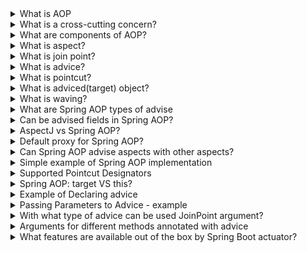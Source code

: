 <details>
  <summary>What is AOP</summary><br>
Aspect-orienting programming allows for solving cross-cutting concerns. When we have a layered application and there is some functionality 
  that cuts across the layers, like logging, security, transaction management and etc.
</details>

<details>
  <summary>What is a cross-cutting concern?</summary><br>
  Concern that cut across multiple types and objects
</details>

<details>
  <summary>What are components of AOP?</summary><br>

<ol>
    <li>aspect</li>
    <li>join point</li>
    <li>advice</li>
	<li>pointcut</li>
</ol>
</details>

<details>
  <summary>What is aspect?</summary>
  A module or class that cuts across multiple classes. 
  Example: Transaction management
</details>

<details>
  <summary>What is join point?</summary>
A point during the execution of a program where the aspect can be applied.
In Spring AOP, a join point always represents a method execution.
</details>

<details>
  <summary>What is advice?</summary>
Action taken by the aspect in a specific join point
Types: before, after, around
</details>

<details>
  <summary>What is pointcut?</summary>
  A predicate that matches join points. Advice is associated with a pointcut expression and runs at any join point matched by the pointcut 
  (for example, the execution of a method with a certain name).
</details>

<details>
  <summary>What is adviced(target) object?</summary>
  An object being advised by one or more aspects. Since Spring AOP is implemented by using runtime proxies, this object is always a proxied object.
</details>

<details>
  <summary>What is waving?</summary>
  Linking aspects with other application types or objects to create an advised object.
</details>

<details>
  <summary>What are Spring AOP types of advise</summary>
  
- Before
- After returning
- After throwing
- After (finally)
- Around - the most general kind, should not be used frequently
</details>

<details>
  <summary>Can be advised fields in Spring AOP?</summary>
  Spring AOP - Field interception is not implemented
</details>

<details>
  <summary>AspectJ vs Spring AOP?</summary>

Spring AOP:
- proxy based in runtime
- only use method-execution join points
- aspects aren't applied when calling another method within the same class
- only for beans
- runtime overhead

AspectJ AOP:
- load-time weaving - needs AspectJ Compiler
- supports all joinpoints
- aspects are applied when calling another method within the same class
- no restrictions
- less runtime overhead
</details>

<details>
  <summary>Default proxy for Spring AOP?</summary>
JDK dynamic proxy (interface based). But also can use CGLIB
</details>

<details>
  <summary>Can Spring AOP advise aspects with other aspects?</summary>
  No. Because the proxy-based mechanism.
</details>

<details>
  <summary>Simple example of Spring AOP implementation</summary>
  
  ```
  // enable AspectJ support
@Configuration
@EnableAspectJAutoProxy
public class AppConfig {
}

// declaring the aspect
@Aspect
public class NotVeryUsefulAspect {


  @Pointcut("execution(* transfer(..))") // the pointcut expression
    private void anyOldTransfer() {} // the pointcut signature
		
}
  ```
</details>

<details>
  <summary>Supported Pointcut Designators</summary>
  
- `this`
- `target`
- `args`
- `@target`
- `@args`
- `@within`
- `@annotation`
- + Spring AOP: `bean`(idOrNameOfBean)

@Pointcut("execution(public * *(..))")
	public void publicMethod() {}

@Pointcut("within(com.xyz.trading..*)")
	public void inTrading() {}

@Pointcut("publicMethod() && inTrading()")
	public void tradingOperation() {}

// The execution of any method with a name that begins with set:
@Pointcut("execution(* set*(..))")
	public void setMethod() {}

// The execution of any method defined by the AccountService interface:
@Pointcut("execution(* com.xyz.service.AccountService.*(..))")
	public void accountServiceMethod() {}

// where the argument passed at runtime is Serializable
@Pointcut("args(java.io.Serializable)")
	public void serializableParamMethod() {}

// target object has a @Transactional annotation
@Pointcut("@target(org.springframework.transaction.annotation.Transactional)")
	public void transactionalAnnotatedObjectMethod() {}

// declared type of the target object has an @Transactional annotation
@Pointcut("@within(org.springframework.transaction.annotation.Transactional)")

// executing method has an @Transactional annotation:
@Pointcut("@annotation(org.springframework.transaction.annotation.Transactional)")

// runtime type of the argument passed has the @Classified annotation:
@Pointcut("@args(com.xyz.security.Classified)")

// on a Spring bean named tradeService:
@Pointcut("bean(tradeService)")
</details>

<details>
  <summary>Spring AOP: target VS this?</summary>

// interface AccountService implements Service

// class BasicAccountService implements AccountService

// proxied by an iterface - means by AccountService

// BasicAnnotationService methods don't match
// because proxy AccountService doesn't implement AccountService
@Pointcut("this(com.xyz.service.AccountService)")
	public void accountServiceMethod() {}

// BasicAnnotationService methods match
// because proxy target BasicAnnotationService implements AccountService
@Pointcut("target(com.xyz.service.AccountService)")
	public void accountServiceMethod() {}

// this(Type) - Checks the proxy type - method of obj that impl ProxyType that impl Type 
// target(Type) - Checks the declared type - method of obj that impl Type 

</details>


<details>
  <summary>Example of Declaring advice</summary>
  
  ```
  @Aspect
public class BeforeExample {
	// 1 - inline pointcut expression
	@Before("execution(* com.xyz.dao.*.*(..))")
	public void doAccessCheck() {
		// ...
	}
	// 2 - named pointcut
	@Before("com.xyz.CommonPointcuts.dataAccessOperation()")
	public void doAccessCheck() {
		// ...
	}
}
  ```
</details>

<details>
  <summary>Passing Parameters to Advice - example</summary>

```
// 1 way of wiring
@Before("execution(* com.xyz.dao.*.*(..)) && args(account,..)")
public void validateAccount(Account account) {
	// ...
}
// 2 way of wiring - to declare a named pointcut with parameter that will 
// refer to the advice
@Pointcut("execution(* com.xyz.dao.*.*(..)) && args(account,..)")
private void accountDataAccessOperation(Account account) {}
//
@Before("accountDataAccessOperation(account)")
public void validateAccount(Account account) {
	// ...
}
```
</details>


<details>
	<summary>With what type of advice can be used JoinPoint argument?</summary>
With all
</details>

<details>
	<summary>Arguments for different methods annotated with advice</summary>

- @Before("execution(* com.example.service.*.*(..))") public void logBefore(JoinPoint joinPoint) {}
- @AfterReturning(pointcut = "execution(* com.example.service.*.*(..))", returning = "result") public void logAfterReturning(JoinPoint joinPoint, Object result) {}
- @AfterThrowing(pointcut = "execution(* com.example.service.*.*(..))", throwing = "ex") public void logAfterThrowing(JoinPoint joinPoint, Throwable ex) {}
- @After("execution(* com.example.service.*.*(..))") public void logAfter(JoinPoint joinPoint) {}
- @Around("execution(* com.example.service.*.*(..))") public Object around(ProceedingJoinPoint joinPoint) throws Throwable {}

JoinPoint provides:
- Method Signature: Get the name, return type, and parameter types of the method.
- Method Arguments: Access and modify the arguments passed to the method.
- Target Object: Access the object on which the method is being invoked.

ProceedingJoinPoint provides the same + Object result = proceedingJoinPoint.proceed(args);
</details>


<details>
	<summary>What features are available out of the box by Spring Boot actuator?</summary>

- /actuator/health
- /actuator/metrics
- /actuator/env
- /actuator/info
- /actuator/threaddump
- /actuator/loggers
- /actuator/auditevents
- /actuator/prometheus: (If the micrometer-registry-prometheus dependency is included)
- /actuator/httptrace
- /actuator/shutdown: (If enabled) Allows you to gracefully shut down the application via a POST request. This endpoint must be explicitly enabled due to its potentially disruptive nature.
</details>
